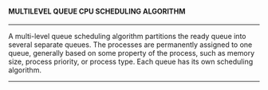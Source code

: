 #### MULTILEVEL QUEUE CPU SCHEDULING ALGORITHM
___

A multi-level queue scheduling algorithm partitions the ready queue into several separate queues. The processes are permanently assigned to one queue, generally based on some property of the process, such as memory size, process priority, or process type. Each queue has its own scheduling algorithm.
___
